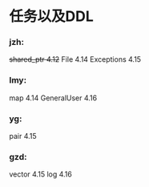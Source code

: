 # 任务以及DDL

### jzh:
~~shared_ptr    4.12~~
File 4.14
Exceptions 4.15

### lmy:
map 4.14
GeneralUser 4.16

### yg:
pair 4.15

### gzd:
vector 4.15
log 4.16